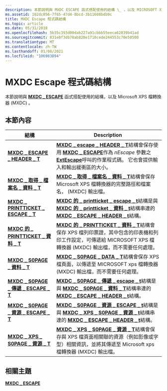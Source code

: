 ```yaml
---
description: 本節說明與 MXDC ESCAPE 函式搭配使用的結構 \_ ，以及 MICROSOFT XPS 檔轉換器 (MXDC) 。
ms.assetid: 102dc056-7f65-47d4-8bcd-3b11608bdb9c
title: MXDC Escape 程式碼結構
ms.topic: article
ms.date: 05/31/2018
ms.openlocfilehash: 5b35c393d00dab227a91cbbb55eeca62039b41ad
ms.sourcegitcommit: 831e8f3db78ab820e1710cede244553c70e50500
ms.translationtype: MT
ms.contentlocale: zh-TW
ms.lasthandoff: 01/08/2021
ms.locfileid: "106983894"
---
```

# <a name="mxdc-escape-code-structures"></a>MXDC Escape 程式碼結構

本節說明與 [**MXDC \_ ESCAPE**](mxdc-escape.md) 函式搭配使用的結構，以及 Microsoft XPS 檔轉換器 (MXDC) 。

## <a name="in-this-section"></a>本節內容



| 結構                                                                              | Description                                                                                                                                                                                                                                                                          |
|----------------------------------------------------------------------------------------|--------------------------------------------------------------------------------------------------------------------------------------------------------------------------------------------------------------------------------------------------------------------------------------|
| [**MXDC \_ ESCAPE \_ HEADER \_ T**](mxdcescapeheader.md)<br/>                         | [**MXDC \_ escape \_ HEADER \_ T**](/windows/desktop/printdocs/mxdcescapeheader)結構會保存使用 [**MXDC \_ ESCAPE**](mxdc-escape.md)作為 *nEscape* 參數之 [**ExtEscape**](/windows/desktop/api/Wingdi/nf-wingdi-extescape)呼叫的作業程式碼。 它也會提供輸入和輸出緩衝區的大小。<br/>  |
| [**MXDC \_ 取得 \_ 檔案名 \_ 資料 \_ T**](mxdcgetfilenamedata.md)<br/>                 | [**MXDC \_ 取得 \_ 檔案名 \_ 資料 \_ T**](/windows/desktop/printdocs/mxdcgetfilenamedata)結構會保存 Microsoft XPS 檔轉換器的完整路徑和檔案名， (MXDC) 輸出檔。<br/>                                                                                                     |
| [**MXDC \_ PRINTTICKET \_ ESCAPE \_ T**](mxdcprintticketescape.md)<br/>               | [**MXDC 的 \_ printticket \_ escape \_ t**](mxdcprintticketescape.md)結構是與 [**MXDC 的 \_ printticket \_ 資料 \_ t**](mxdcprintticketpassthrough.md)結構串連的 [**MXDC \_ ESCAPE \_ HEADER \_ t**](mxdcescapeheader.md)結構。<br/>                            |
| [**MXDC 的 \_ PRINTTICKET \_ 資料 \_ T**](mxdcprintticketpassthrough.md)<br/>            | [**MXDC 的 \_ PRINTTICKET \_ 資料 \_ T**](/windows/desktop/printdocs/mxdcprintticketpassthrough)結構會保存 XPS 檔列印票證，其中包含的印表機和列印工作設定，可傳遞給 MICROSOFT XPS 檔轉換器 (MXDC) 輸出檔，而不需要任何處理。<br/>              |
| [**MXDC \_ S0PAGE \_ 資料 \_ T**](mxdcs0pagedata.md)<br/>                             | [**MXDC \_ S0PAGE \_ DATA \_ T**](/windows/desktop/printdocs/mxdcs0pagedata)結構會保存 XPS 檔頁面，以傳遞至 MICROSOFT xps 檔轉換器 (MXDC) 輸出檔，而不需要任何處理。<br/>                                                                                  |
| [**MXDC \_ S0PAGE \_ 傳遞 \_ ESCAPE \_ T**](mxdcs0pagepassthroughescape.md)<br/> | [**MXDC \_ S0PAGE \_ 傳遞 \_ escape \_ t**](/windows/desktop/printdocs/mxdcs0pagepassthroughescape)結構是與 [**MXDC \_ S0PAGE \_ 資料 \_ T**](mxdcs0pagedata.md)結構串連的 [**MXDC \_ ESCAPE \_ HEADER \_ t**](mxdcescapeheader.md)結構。<br/>                             |
| [**MXDC \_ S0PAGE \_ 資源 \_ ESCAPE \_ T**](mxdcs0pageresourceescape.md)<br/>       | [**MXDC \_ S0PAGE \_ 資源 \_ ESCAPE \_ t**](/windows/desktop/printdocs/mxdcs0pageresourceescape)結構是與 [**MXDC \_ XPS \_ S0PAGE \_ 資源 \_ t**](mxdcxpss0pageresource.md)結構串連的 [**MXDC \_ ESCAPE \_ HEADER \_ t**](mxdcescapeheader.md)結構。<br/>                   |
| [**MXDC \_ XPS \_ S0PAGE \_ 資源 \_ T**](mxdcxpss0pageresource.md)<br/>             | [**MXDC \_ XPS \_ S0PAGE \_ 資源 \_ T**](/windows/desktop/printdocs/mxdcxpss0pageresource)結構會保存與 XPS 檔頁面相關聯的資源（例如影像或字型）相關資訊，並將其傳遞至 Microsoft xps 檔轉換器 (MXDC) 輸出檔。<br/> |



 

## <a name="related-topics"></a>相關主題

<dl> <dt>

[**MXDC \_ ESCAPE**](mxdc-escape.md)
</dt> </dl>

 

